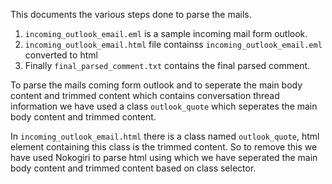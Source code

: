 This documents the various steps done to parse the mails.

1.	`incoming_outlook_email.eml` is a sample incoming mail form outlook.
2.	`incoming_outlook_email.html` file containss `incoming_outlook_email.eml` converted to html
3.   Finally `final_parsed_comment.txt` contains the final parsed comment.

To parse the mails coming form outlook and to seperate the main body content and trimmed content which contains conversation thread information we have used a class `outlook_quote` which seperates the main body content and trimmed content. 

In `incoming_outlook_email.html` there is a class named `outlook_quote`, html element containing this class is the trimmed content. So to remove this we have used Nokogiri to parse html using which we have seperated the main body content and trimmed content based on class selector.
